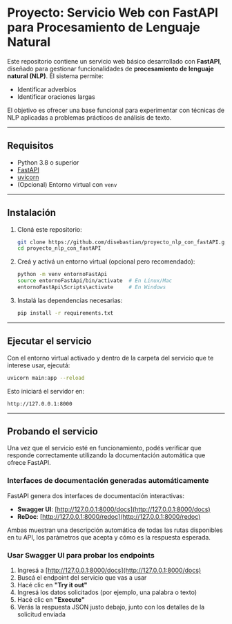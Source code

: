 # Proyecto: Servicio Web con FastAPI para Procesamiento de Lenguaje Natural

Este repositorio contiene un servicio web básico desarrollado con **FastAPI**, diseñado para gestionar funcionalidades de **procesamiento de lenguaje natural (NLP)**. El sistema permite:

- Identificar adverbios
- Identificar oraciones largas

El objetivo es ofrecer una base funcional para experimentar con técnicas de NLP aplicadas a problemas prácticos de análisis de texto.

---

## Requisitos

- Python 3.8 o superior
- [FastAPI](https://fastapi.tiangolo.com/)
- [uvicorn](https://www.uvicorn.org/)
- (Opcional) Entorno virtual con `venv`

---

## Instalación

1. Cloná este repositorio:

   ```bash
   git clone https://github.com/disebastian/proyecto_nlp_con_fastAPI.git
   cd proyecto_nlp_con_fastAPI
   ```

2. Creá y activá un entorno virtual (opcional pero recomendado):

   ```bash
   python -m venv entornoFastApi
   source entornoFastApi/bin/activate  # En Linux/Mac
   entornoFastApi\Scripts\activate     # En Windows
   ```

3. Instalá las dependencias necesarias:

   ```bash
   pip install -r requirements.txt
   ```

---

## Ejecutar el servicio

Con el entorno virtual activado y dentro de la carpeta del servicio que te interese usar, ejecutá:

```bash
uvicorn main:app --reload
```

Esto iniciará el servidor en:

```
http://127.0.0.1:8000
```

---

## Probando el servicio

Una vez que el servicio esté en funcionamiento, podés verificar que responde correctamente utilizando la documentación automática que ofrece FastAPI.

### Interfaces de documentación generadas automáticamente

FastAPI genera dos interfaces de documentación interactivas:

- **Swagger UI**: [http://127.0.0.1:8000/docs](http://127.0.0.1:8000/docs)
- **ReDoc**: [http://127.0.0.1:8000/redoc](http://127.0.0.1:8000/redoc)

Ambas muestran una descripción automática de todas las rutas disponibles en tu API, los parámetros que acepta y cómo es la respuesta esperada.

### Usar Swagger UI para probar los endpoints

1. Ingresá a [http://127.0.0.1:8000/docs](http://127.0.0.1:8000/docs)
2. Buscá el endpoint del servicio que vas a usar
3. Hacé clic en **"Try it out"**
4. Ingresá los datos solicitados (por ejemplo, una palabra o texto)
5. Hacé clic en **"Execute"**
6. Verás la respuesta JSON justo debajo, junto con los detalles de la solicitud enviada

